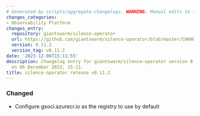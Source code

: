 ```yaml
---
# Generated by scripts/aggregate-changelogs. WARNING: Manual edits to this files will be overwritten.
changes_categories:
- Observability Platform
changes_entry:
  repository: giantswarm/silence-operator
  url: https://github.com/giantswarm/silence-operator/blob/master/CHANGELOG.md#0112---2023-12-06
  version: 0.11.2
  version_tag: v0.11.2
date: '2023-12-06T15:11:55'
description: Changelog entry for giantswarm/silence-operator version 0.11.2, published
  on 06 December 2023, 15:11.
title: silence-operator release v0.11.2
---
```


### Changed
- Configure gsoci.azurecr.io as the registry to use by default
